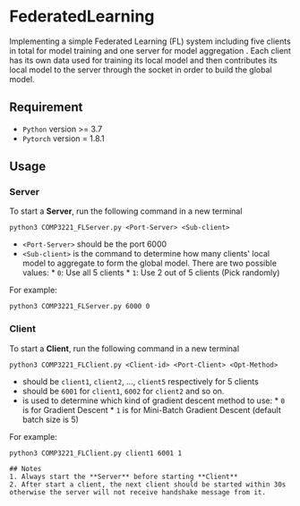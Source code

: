 # FederatedLearning
Implementing a simple Federated Learning (FL) system including five clients in
total for model training and one server for model aggregation . Each client has its own data used for training
its local model and then contributes its local model to the server through the socket in order
to build the global model.

## Requirement
* `Python` version >= 3.7
* `Pytorch` version = 1.8.1

## Usage
### Server
To start a **Server**, run the following command in a new terminal
```
python3 COMP3221_FLServer.py <Port-Server> <Sub-client>
```
* `<Port-Server>` should be the port 6000
* `<Sub-client>` is the command to determine how many clients' local model to aggregate to form the global model. There are two possible values:
      * `0`: Use all 5 clients
      * `1`: Use 2 out of 5 clients (Pick randomly)

For example:
```
python3 COMP3221_FLServer.py 6000 0
```

### Client
To start a **Client**, run the following command in a new terminal
```
python3 COMP3221_FLClient.py <Client-id> <Port-Client> <Opt-Method>
```
* <Client-id> should be `client1`, `client2`, ..., `client5` respectively for 5 clients 
* <Port-Server> should be `6001` for `client1`, `6002` for `client2` and so on.
* <Opt-Method> is used to determine which kind of gradient descent method to use:
      * `0` is for Gradient Descent
      * `1` is for Mini-Batch Gradient Descent (default batch size is 5)

For example:
```
python3 COMP3221_FLClient.py client1 6001 1

## Notes
1. Always start the **Server** before starting **Client**
2. After start a client, the next client should be started within 30s otherwise the server will not receive handshake message from it.